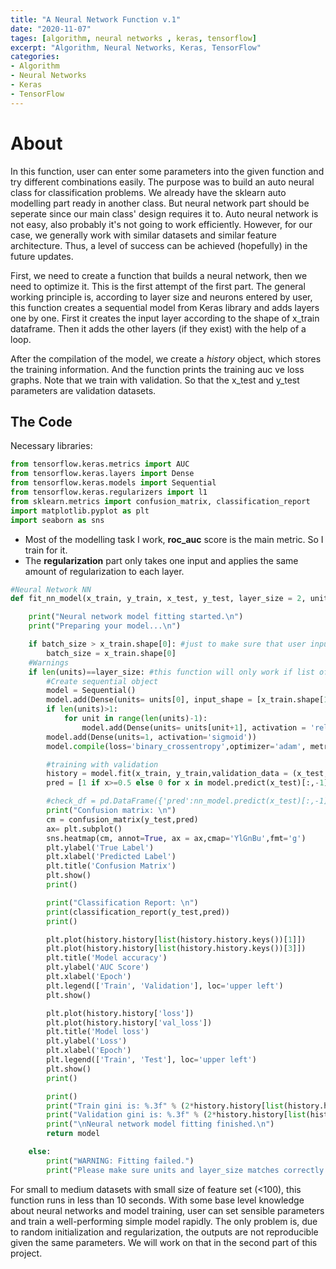 ```yaml
---
title: "A Neural Network Function v.1"
date: "2020-11-07"
tages: [algorithm, neural networks , keras, tensorflow]
excerpt: "Algorithm, Neural Networks, Keras, TensorFlow"
categories:
- Algorithm
- Neural Networks
- Keras
- TensorFlow
---
```


# About
In this function, user can enter some parameters into the given function and try different combinations easily. The purpose was to build an auto neural class for classification problems. We already have the sklearn auto modelling part ready in another class. But neural network part should be seperate since our main class' design requires it to. Auto neural network is not easy, also probably it's not going to work efficiently. However, for our case, we generally work with similar datasets and similar feature architecture. Thus, a level of success can be achieved (hopefully) in the future updates.

First, we need to create a function that builds a neural network, then we need to optimize it. This is the first attempt of the first part. The general working principle is, according to layer size and neurons entered by user, this function creates a sequential model from Keras library and adds layers one by one. First it creates the input layer according to the shape of x_train dataframe. Then it adds the other layers (if they exist) with the help of a loop.

After the compilation of the model, we create a *history* object, which stores the training information. And the function prints the training auc ve loss graphs. Note that we train with validation. So that the x_test and y_test parameters are validation datasets.


## The Code

Necessary libraries:

```python
from tensorflow.keras.metrics import AUC
from tensorflow.keras.layers import Dense
from tensorflow.keras.models import Sequential
from tensorflow.keras.regularizers import l1
from sklearn.metrics import confusion_matrix, classification_report
import matplotlib.pyplot as plt
import seaborn as sns

```

* Most of the modelling task I work, **roc_auc** score is the main metric. So I train for it.
* The **regularization** part only takes one input and applies the same amount of regularization to each layer.

```python
#Neural Network NN
def fit_nn_model(x_train, y_train, x_test, y_test, layer_size = 2, units =[16,16], epochs = 10, batch_size=128, regularization = 0.02):

    print("Neural network model fitting started.\n")
    print("Preparing your model...\n")

    if batch_size > x_train.shape[0]: #just to make sure that user inputs a logical batch size
        batch_size = x_train.shape[0]
    #Warnings
    if len(units)==layer_size: #this function will only work if list of units' size matches number of layers
        #Create sequential object
        model = Sequential()
        model.add(Dense(units= units[0], input_shape = [x_train.shape[1]], activation = 'relu', activity_regularizer=l1(regularization)))
        if len(units)>1:
            for unit in range(len(units)-1):
                model.add(Dense(units= units[unit+1], activation = 'relu', activity_regularizer=l1(regularization)))
        model.add(Dense(units=1, activation='sigmoid'))
        model.compile(loss='binary_crossentropy',optimizer='adam', metrics=[AUC()])

        #training with validation
        history = model.fit(x_train, y_train,validation_data = (x_test,y_test), epochs=epochs, batch_size = batch_size)
        pred = [1 if x>=0.5 else 0 for x in model.predict(x_test)[:,-1]]

        #check_df = pd.DataFrame({'pred':nn_model.predict(x_test)[:,-1], 'pred2':pred})       
        print("Confusion matrix: \n")
        cm = confusion_matrix(y_test,pred)
        ax= plt.subplot()
        sns.heatmap(cm, annot=True, ax = ax,cmap='YlGnBu',fmt='g')
        plt.ylabel('True Label')
        plt.xlabel('Predicted Label')
        plt.title('Confusion Matrix')
        plt.show()
        print()

        print("Classification Report: \n")
        print(classification_report(y_test,pred))
        print()       

        plt.plot(history.history[list(history.history.keys())[1]])
        plt.plot(history.history[list(history.history.keys())[3]])
        plt.title('Model accuracy')
        plt.ylabel('AUC Score')
        plt.xlabel('Epoch')
        plt.legend(['Train', 'Validation'], loc='upper left')
        plt.show()

        plt.plot(history.history['loss'])
        plt.plot(history.history['val_loss'])
        plt.title('Model loss')
        plt.ylabel('Loss')
        plt.xlabel('Epoch')
        plt.legend(['Train', 'Test'], loc='upper left')
        plt.show()      
        print()

        print()
        print("Train gini is: %.3f" % (2*history.history[list(history.history.keys())[1]][-1] -1))
        print("Validation gini is: %.3f" % (2*history.history[list(history.history.keys())[3]][-1] -1))
        print("\nNeural network model fitting finished.\n")
        return model

    else:
        print("WARNING: Fitting failed.")
        print("Please make sure units and layer_size matches correctly and train again")
```

For small to medium datasets with small size of feature set (<100), this function runs in less than 10 seconds. With some base level knowledge about neural networks and model training, user can set sensible parameters and train a well-performing simple model rapidly. The only problem is, due to random initialization and regularization, the outputs are not reproducible given the same parameters. We will work on that in the second part of this project.
